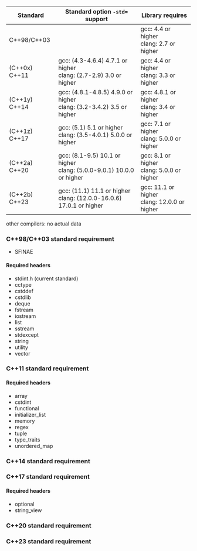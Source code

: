 | Standard | Standard option `-std=` support | Library requires |
|-|-|-|
| C++98/C++03 | | gcc: 4.4 or higher<br />clang: 2.7 or higher |
| (C++0x) C++11 | gcc: (4.3-4.6.4) 4.7.1 or higher<br />clang: (2.7-2.9) 3.0 or higher | gcc: 4.4 or higher<br />clang: 3.3 or higher |
| (C++1y) C++14 | gcc: (4.8.1-4.8.5) 4.9.0 or higher<br />clang: (3.2-3.4.2) 3.5 or higher | gcc: 4.8.1 or higher<br />clang: 3.4 or higher |
| (C++1z) C++17 | gcc: (5.1) 5.1 or higher<br />clang: (3.5-4.0.1) 5.0.0 or higher | gcc: 7.1 or higher<br />clang: 5.0.0 or higher |
| (C++2a) C++20 | gcc: (8.1-9.5) 10.1 or higher<br />clang: (5.0.0-9.0.1) 10.0.0 or higher | gcc: 8.1 or higher<br />clang: 5.0.0 or higher |
| (C++2b) C++23 | gcc: (11.1) 11.1 or higher<br />clang: (12.0.0-16.0.6) 17.0.1 or higher | gcc: 11.1 or higher<br />clang: 12.0.0 or higher |

other compilers: no actual data

### C++98/C++03 standard requirement
 - SFINAE
#### Required headers
 - stdint.h (current standard)
 - cctype
 - cstddef
 - cstdlib
 - deque
 - fstream
 - iostream
 - list
 - sstream
 - stdexcept
 - string
 - utility
 - vector
### C++11 standard requirement
#### Required headers
 - array
 - cstdint
 - functional
 - initializer_list
 - memory
 - regex
 - tuple
 - type_traits
 - unordered_map
### C++14 standard requirement
### C++17 standard requirement
#### Required headers
 - optional
 - string_view
### C++20 standard requirement
### C++23 standard requirement
